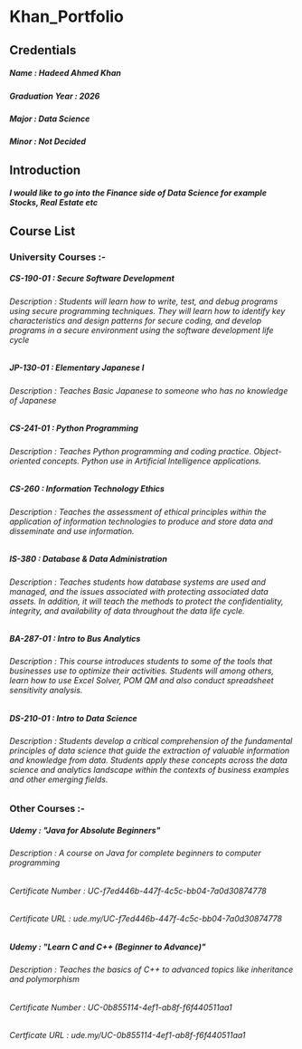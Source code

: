 # Khan_Portfolio


## Credentials
##### Name : Hadeed Ahmed Khan
##### Graduation Year : 2026
##### Major : Data Science
##### Minor : Not Decided


## Introduction
##### I would like to go into the Finance side of Data Science for example Stocks, Real Estate etc 


## Course List
### University Courses :-
##### CS-190-01 : Secure Software Development
###### Description : Students will learn how to write, test, and debug programs using secure programming techniques. They will learn how to identify key characteristics and design patterns for secure coding, and develop programs in a secure environment using the software development life cycle  
##### JP-130-01 : Elementary Japanese I
###### Description : Teaches Basic Japanese to someone who has no knowledge of Japanese  
##### CS-241-01 : Python Programming
###### Description : Teaches Python programming and coding practice. Object-oriented concepts. Python use in Artificial Intelligence applications.
##### CS-260 : Information Technology Ethics
###### Description : Teaches the assessment of ethical principles within the application of information technologies to produce and store data and disseminate and use information.
##### IS-380 : Database & Data Administration
###### Description : Teaches students how database systems are used and managed, and the issues associated with protecting associated data assets. In addition, it will teach the methods to protect the confidentiality, integrity, and availability of data throughout the data life cycle.
##### BA-287-01 : Intro to Bus Analytics
###### Description : This course introduces students to some of the tools that businesses use to optimize their activities. Students will among others, learn how to use Excel Solver, POM QM and also conduct spreadsheet sensitivity analysis.
##### DS-210-01 : Intro to Data Science
###### Description : Students develop a critical comprehension of the fundamental principles of data science that guide the extraction of valuable information and knowledge from data. Students apply these concepts across the data science and analytics landscape within the contexts of business examples and other emerging fields.

### Other Courses :-
##### Udemy : "Java for Absolute Beginners"
###### Description : A course on Java for complete beginners to computer programming
###### Certificate Number : UC-f7ed446b-447f-4c5c-bb04-7a0d30874778 
###### Certificate URL : ude.my/UC-f7ed446b-447f-4c5c-bb04-7a0d30874778
##### Udemy : "Learn C and C++ (Beginner to Advance)"
###### Description : Teaches the basics of C++ to advanced topics like inheritance and polymorphism
###### Certificate Number : UC-0b855114-4ef1-ab8f-f6f440511aa1
###### Certficate URL : ude.my/UC-0b855114-4ef1-ab8f-f6f440511aa1    
